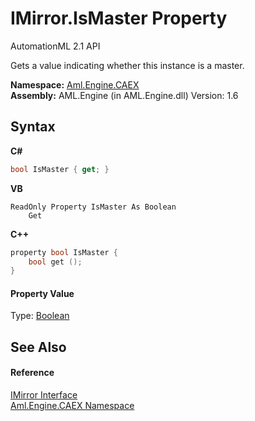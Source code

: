 # IMirror.IsMaster Property 
AutomationML 2.1 API 

Gets a value indicating whether this instance is a master.

**Namespace:**&nbsp;<a href="N_Aml_Engine_CAEX">Aml.Engine.CAEX</a><br />**Assembly:**&nbsp;AML.Engine (in AML.Engine.dll) Version: 1.6

## Syntax

**C#**<br />
``` C#
bool IsMaster { get; }
```

**VB**<br />
``` VB
ReadOnly Property IsMaster As Boolean
	Get
```

**C++**<br />
``` C++
property bool IsMaster {
	bool get ();
}
```


#### Property Value
Type: <a href="https://docs.microsoft.com/dotnet/api/system.boolean" target="_parent" rel="noopener noreferrer">Boolean</a>

## See Also


#### Reference
<a href="T_Aml_Engine_CAEX_IMirror">IMirror Interface</a><br /><a href="N_Aml_Engine_CAEX">Aml.Engine.CAEX Namespace</a><br />